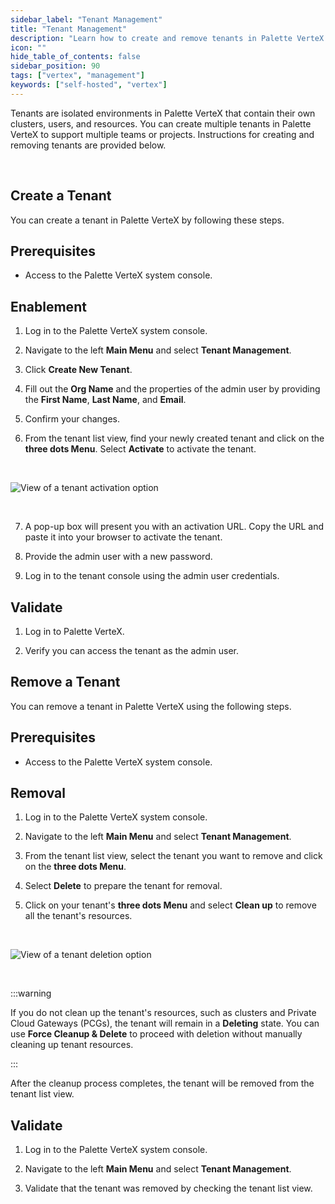 ```yaml
---
sidebar_label: "Tenant Management"
title: "Tenant Management"
description: "Learn how to create and remove tenants in Palette VerteX."
icon: ""
hide_table_of_contents: false
sidebar_position: 90
tags: ["vertex", "management"]
keywords: ["self-hosted", "vertex"]
---
```


Tenants are isolated environments in Palette VerteX that contain their own clusters, users, and resources. You can create multiple tenants in Palette VerteX to support multiple teams or projects. Instructions for creating and removing tenants are provided below.

<br />

## Create a Tenant

You can create a tenant in Palette VerteX by following these steps.

## Prerequisites

- Access to the Palette VerteX system console.

## Enablement

1. Log in to the Palette VerteX system console.

2. Navigate to the left **Main Menu** and select **Tenant Management**.

3. Click **Create New Tenant**.

4. Fill out the **Org Name** and the properties of the admin user by providing the **First Name**, **Last Name**, and **Email**.

5. Confirm your changes.

6. From the tenant list view, find your newly created tenant and click on the **three dots Menu**. Select **Activate** to activate the tenant.

  <br />

![View of a tenant activation option](/vertex_system-management_tenant-management_activate-tenant.png)

<br />

7. A pop-up box will present you with an activation URL. Copy the URL and paste it into your browser to activate the tenant.

8. Provide the admin user with a new password.

9. Log in to the tenant console using the admin user credentials.

## Validate

1. Log in to Palette VerteX.

2. Verify you can access the tenant as the admin user.

## Remove a Tenant

You can remove a tenant in Palette VerteX using the following steps.

## Prerequisites

- Access to the Palette VerteX system console.

## Removal

1. Log in to the Palette VerteX system console.

2. Navigate to the left **Main Menu** and select **Tenant Management**.

3. From the tenant list view, select the tenant you want to remove and click on the **three dots Menu**.

4. Select **Delete** to prepare the tenant for removal.

5. Click on your tenant's **three dots Menu** and select **Clean up** to remove all the tenant's resources.

<br />

![View of a tenant deletion option](/vertex_system-management_tenant-management_remove-tenant.png)

  <br />

:::warning

If you do not clean up the tenant's resources, such as clusters and Private Cloud Gateways (PCGs), the tenant will remain in a **Deleting** state. You can use **Force Cleanup & Delete** to proceed with deletion without manually cleaning up tenant resources.

:::

After the cleanup process completes, the tenant will be removed from the tenant list view.

## Validate

1. Log in to the Palette VerteX system console.

2. Navigate to the left **Main Menu** and select **Tenant Management**.

3. Validate that the tenant was removed by checking the tenant list view.

